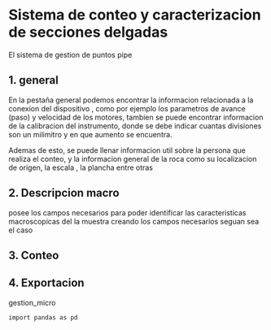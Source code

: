 # Sistema de conteo y caracterizacion de secciones delgadas 

El sistema de gestion de puntos 
pipe

## 1. general 

En la pestaña general podemos encontrar la informacion relacionada a la conexion del dispositivo , como por ejemplo los parametros de avance (paso) y velocidad de los motores, tambien se puede encontrar informacion de la calibracion del instrumento, donde se debe indicar cuantas divisiones son un milimitro y en que aumento se encuentra.

Ademas de esto, se puede llenar informacion util sobre la persona que realiza el conteo, y la informacion general de la roca como su localizacion de origen, la escala , la plancha entre otras 

## 2. Descripcion macro

posee los campos necesarios para poder identificar las caracteristicas macroscopicas del la muestra creando los campos necesarios seguan sea el caso 
## 3. Conteo
## 4. Exportacion 



gestion_micro
~~~ 
import pandas as pd
~~~

